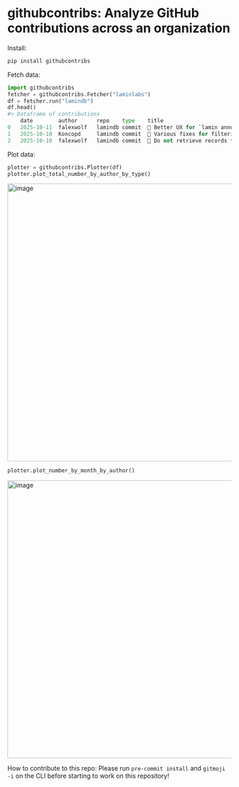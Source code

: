 # githubcontribs: Analyze GitHub contributions across an organization

Install:

```bash
pip install githubcontribs
```

Fetch data:

```python
import githubcontribs
fetcher = githubcontribs.Fetcher("laminlabs")
df = fetcher.run("lamindb")
df.head()
#> Dataframe of contributions
	date		author		repo	type	title											...
0	2025-10-11	falexwolf	lamindb	commit	🚸 Better UX for `lamin annotate` CLI command	...
1	2025-10-10	Koncopd		lamindb	commit	🐛 Various fixes for filtering (#3147)			...
2	2025-10-10	falexwolf	lamindb	commit	🐛 Do not retrieve records from trash based on	...
```

Plot data:

```python
plotter = githubcontribs.Plotter(df)
plotter.plot_total_number_by_author_by_type()
```
<img width="947" height="624" alt="image" src="https://github.com/user-attachments/assets/29a872ac-e244-4ac8-a24f-a66706a20761" />

```python
plotter.plot_number_by_month_by_author()
```
<img width="945" height="624" alt="image" src="https://github.com/user-attachments/assets/cfa31614-352b-469f-bf48-eeaca29cd5dd" />

How to contribute to this repo: Please run `pre-commit install` and `gitmoji -i` on the CLI before starting to work on this repository!
